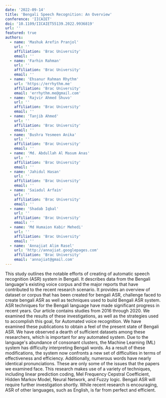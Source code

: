 ```yaml
---
date: '2022-09-14'
title: 'Bengali Speech Recognition: An Overview'
conference: 'IICAIET'
doi: '10.1109/IICAIET55139.2022.9936819'
url: ''
featured: true
authors:
  - name: 'Mashuk Arefin Pranjol'
    url: ''
    affiliation: 'Brac University'
    email: ''
  - name: 'Farhin Rahman'
    url: ''
    affiliation: 'Brac University'
    email: ''
  - name: 'Ehsanur Rahman Rhythm'
    url: 'https://errhythm.me'
    affiliation: 'Brac University'
    email: 'errhythm.me@gmail.com'
  - name: 'Rajvir Ahmed Shuvo'
    url: ''
    affiliation: 'Brac University'
    email: ''
  - name: 'Tanjib Ahmed'
    url: ''
    affiliation: 'Brac University'
    email: ''
  - name: 'Bushra Yesmeen Anika'
    url: ''
    affiliation: 'Brac University'
    email: ''
  - name: 'Md. Abdullah Al Masum Anas'
    url: ''
    affiliation: 'Brac University'
    email: ''
  - name: 'Jahidul Hasan'
    url: ''
    affiliation: 'Brac University'
    email: ''
  - name: 'Saiadul Arfain'
    url: ''
    affiliation: 'Brac University'
    email: ''
  - name: 'Shadab Iqbal'
    url: ''
    affiliation: 'Brac University'
    email: ''
  - name: 'Md Humaion Kabir Mehedi'
    url: ''
    affiliation: 'Brac University'
    email: ''
  - name: 'Annajiat Alim Rasel'
    url: 'http://annajiat.googlepages.com'
    affiliation: 'Brac University'
    email: 'annajiat@gmail.com'
---
```


This study outlines the notable efforts of creating of automatic speech recognition (ASR) system in Bengali. It describes data from the Bengali language's existing voice corpus and the major reports that have contributed to the recent research scenario. It provides an overview of dataset or corpus that has been created for bengali ASR, challenge faced to create bengali ASR as well as techniques used to build Bengali ASR system. ASR techniques for the Bengali language have made significant progress in recent years. Our article contains studies from 2016 through 2020. We examined the results of these investigations, as well as the strategies used to accomplish this goal, for Automated voice recognition. We have examined these publications to obtain a feel of the present state of Bengali ASR. We have observed a dearth of sufficient datasets among these researchers, which is important for any automated system. Due to the language's abundance of consonant clusters, the Machine Learning (ML) system has difficulty interpreting Bengali words. As a result of these modifications, the system now confronts a new set of difficulties in terms of effectiveness and efficiency. Additionally, numerous words have nearly identical pronunciations. These are only some of the issues that the papers we examined face. This research makes use of a variety of techniques, including linear prediction coding, Mel Frequency Cepstral Coefficient, Hidden Markov Model, Neural Network, and Fuzzy logic. Bengali ASR will require further investigation shortly. While recent research is encouraging, ASR of other languages, such as English, is far from perfect and efficient.
